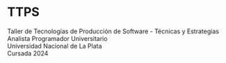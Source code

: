 # TTPS  
Taller de Tecnologías de Producción de Software - Técnicas y Estrategias  
Analista Programador Universitario  
Universidad Nacional de La Plata  
Cursada 2024
